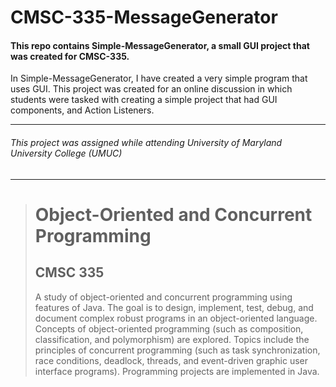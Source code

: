 # CMSC-335-MessageGenerator
#### This repo contains Simple-MessageGenerator, a small GUI project that was created for CMSC-335.

In Simple-MessageGenerator, I have created a very simple program that uses GUI.  This project was created for an online discussion in which students were tasked with creating a simple project that had GUI components, and Action Listeners.

---
###### This project was assigned while attending University of Maryland University College (UMUC)
---

><h1>Object-Oriented and Concurrent Programming</h1>
><h2>CMSC 335</h2>
><p>A study of object-oriented and concurrent programming using features of Java. The goal is to design, implement, test, debug, and document complex robust programs in an object-oriented language. Concepts of object-oriented programming (such as composition, classification, and polymorphism) are explored. Topics include the principles of concurrent programming (such as task synchronization, race conditions, deadlock, threads, and event-driven graphic user interface programs). Programming projects are implemented in Java.</p>
